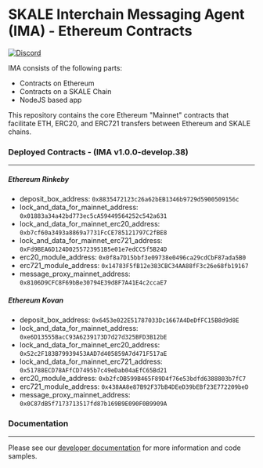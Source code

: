 # SKALE Interchain Messaging Agent (IMA) - Ethereum Contracts

[![Discord](https://img.shields.io/discord/534485763354787851.svg)](https://discord.gg/vvUtWJB)

IMA consists of the following parts:

- Contracts on Ethereum
- Contracts on a SKALE Chain
- NodeJS based app

This repository contains the core Ethereum "Mainnet" contracts that facilitate ETH, ERC20, and ERC721 transfers between Ethereum and SKALE chains.

### Deployed Contracts - (IMA v1.0.0-develop.38)
---------------
##### Ethereum Rinkeby
- deposit_box_address: `0x8835472123c26a62bEB1346b9729d5900509156c`
- lock_and_data_for_mainnet_address: `0x01883a34a42bd773ec5cA59449564252c542a631`
- lock_and_data_for_mainnet_erc20_address: `0xb7cf60a3493a8869a7731FcCE785121797C2fBE8`
- lock_and_data_for_mainnet_erc721_address: `0xFd9BEA6D124D0255723951B5e01e7edCC5f5B24D`
- erc20_module_address: `0x0f8a7D15bbf3e09738e0496ca29cdCbF87ada5B0`
- erc721_module_address: `0x14783F5fB12e383CBC34AA88fF3c26e68fb19167`
- message_proxy_mainnet_address: `0x8106D9CFC8F69bBe30794E39d8F7A41E4c2ccaE7`

##### Ethereum Kovan
- deposit_box_address: `0x6453e022E51787033Dc1667A4DeDfFC15B8d9d8E`
- lock_and_data_for_mainnet_address: `0xe6D13555BacC93A6239173D7d27d325BFD3B12bE`
- lock_and_data_for_mainnet_erc20_address: `0x52c2F183B79939453AAD7d405859A7d471F517aE`
- lock_and_data_for_mainnet_erc721_address: `0x51788ECD78AFfCD7495b7c49eDab04aEfC65Bd21`
- erc20_module_address: `0xb2fcDB599B465F89D4f76e53bdfd6388803b7fC7`
- erc721_module_address: `0x438AA8e87B92F37bB4DEeD39bEBf23E772209beD`
- message_proxy_mainnet_address: `0x0C87dB5f7173713517fd87b169B9E090F0B9909A`

### Documentation
---------------
Please see our [developer documentation](https://developers.skale.network/interchain-messaging-agent) for more information and code samples.
